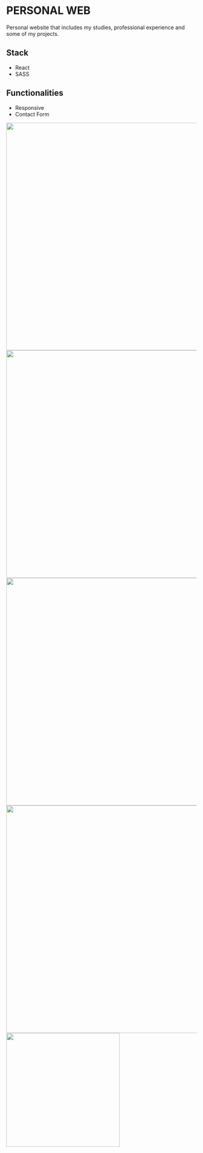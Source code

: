 <h1 align="left"> PERSONAL WEB </h1>


Personal website that includes my studies, professional experience and some of my projects. 


## Stack

* React
* SASS


## Functionalities

* Responsive
* Contact Form

<img src="https://user-images.githubusercontent.com/100095345/189547079-4c6c9f51-8e6d-47da-b1d4-3d2901447dfc.png" width="600" />
<img src="https://user-images.githubusercontent.com/100095345/189547082-a1c68666-ea16-4b48-963e-0e1665ac8c74.png" width="600" />
<img src="https://user-images.githubusercontent.com/100095345/189547087-d3974f26-e321-4dee-af62-48a970a76369.png" width="600" />
<img src="https://user-images.githubusercontent.com/100095345/189547089-3845c40d-8c74-438a-bb53-79b588d18285.png" width="600" />
<img src="https://user-images.githubusercontent.com/100095345/189547093-01b4e976-820b-4e16-bdf8-4b46ea1927ca.png" width="300" />
